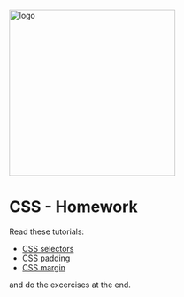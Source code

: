 <img src="https://webassets.telerikacademy.com/images/default-source/logos/telerik-academy.svg)" alt="logo" width="300px" style="margin-top: 20px;"/>

# CSS - Homework

Read these tutorials:

- [CSS selectors](https://www.w3schools.com/css/css_selectors.asp)
- [CSS padding](https://www.w3schools.com/css/css_padding.asp)
- [CSS margin](https://www.w3schools.com/css/css_margin.asp)

and do the excercises at the end.

